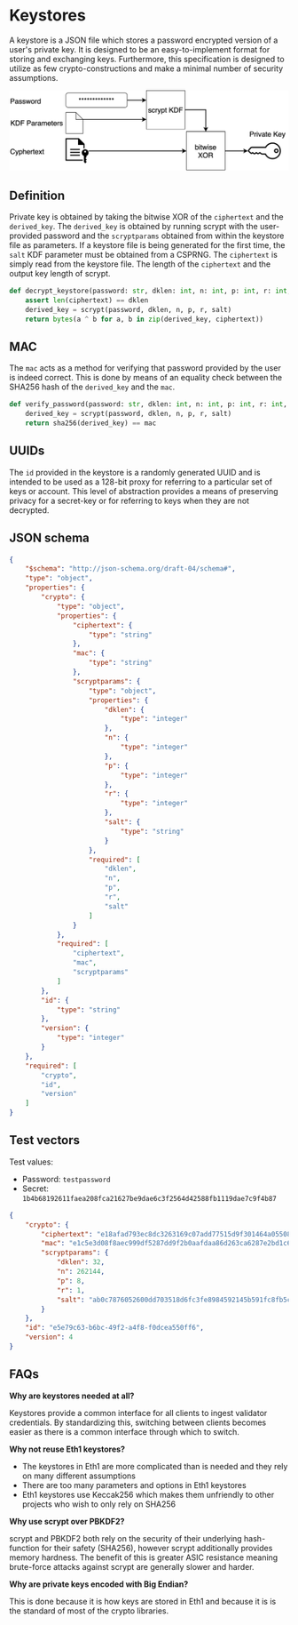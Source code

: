 # Keystores

A keystore is a JSON file which stores a password encrypted version of a user's private key. It is designed to be an easy-to-implement format for storing and exchanging keys. Furthermore, this specification is designed to utilize as few crypto-constructions and make a minimal number of security assumptions.

![Keystore Diagram](./keystore.png)

## Definition

Private key is obtained by taking the bitwise XOR of the `ciphertext` and the `derived_key`. The `derived_key` is obtained by running scrypt with the user-provided password and the `scryptparams` obtained from within the keystore file as parameters. If a keystore file is being generated for the first time, the `salt` KDF parameter must be obtained from a CSPRNG. The `ciphertext` is simply read from the keystore file. The length of the `ciphertext` and the output key length of scrypt.

```python
def decrypt_keystore(password: str, dklen: int, n: int, p: int, r: int, salt: bytes, ciphertext) -> bytes:
    assert len(ciphertext) == dklen
    derived_key = scrypt(password, dklen, n, p, r, salt)
    return bytes(a ^ b for a, b in zip(derived_key, ciphertext))
```

## MAC

The `mac` acts as a method for verifying that password provided by the user is indeed correct. This is done by means of an equality check between the SHA256 hash of the `derived_key` and the `mac`.

```python
def verify_password(password: str, dklen: int, n: int, p: int, r: int, salt: bytes, mac: bytes) -> bool:
    derived_key = scrypt(password, dklen, n, p, r, salt)
    return sha256(derived_key) == mac
```

## UUIDs

The `id` provided in the keystore is a randomly generated UUID and is intended to be used as a 128-bit proxy for referring to a particular set of keys or account. This level of abstraction provides a means of preserving privacy for a secret-key or for referring to keys when they are not decrypted.

## JSON schema

```json
{
    "$schema": "http://json-schema.org/draft-04/schema#",
    "type": "object",
    "properties": {
        "crypto": {
            "type": "object",
            "properties": {
                "ciphertext": {
                    "type": "string"
                },
                "mac": {
                    "type": "string"
                },
                "scryptparams": {
                    "type": "object",
                    "properties": {
                        "dklen": {
                            "type": "integer"
                        },
                        "n": {
                            "type": "integer"
                        },
                        "p": {
                            "type": "integer"
                        },
                        "r": {
                            "type": "integer"
                        },
                        "salt": {
                            "type": "string"
                        }
                    },
                    "required": [
                        "dklen",
                        "n",
                        "p",
                        "r",
                        "salt"
                    ]
                }
            },
            "required": [
                "ciphertext",
                "mac",
                "scryptparams"
            ]
        },
        "id": {
            "type": "string"
        },
        "version": {
            "type": "integer"
        }
    },
    "required": [
        "crypto",
        "id",
        "version"
    ]
}
```

## Test vectors

Test values:

* Password: `testpassword`
* Secret: `1b4b68192611faea208fca21627be9dae6c3f2564d42588fb1119dae7c9f4b87`

```json
{
    "crypto": {
        "ciphertext": "e18afad793ec8dc3263169c07add77515d9f301464a05508d7ecb42ced24ed3a",
        "mac": "e1c5e3d08f8aec999df5287dd9f2b0aafdaa86d263ca6287e2bd1c6b20c19c0f",
        "scryptparams": {
            "dklen": 32,
            "n": 262144,
            "p": 8,
            "r": 1,
            "salt": "ab0c7876052600dd703518d6fc3fe8984592145b591fc8fb5c6d43190334ba19"
        }
    },
    "id": "e5e79c63-b6bc-49f2-a4f8-f0dcea550ff6",
    "version": 4
}
```

## FAQs

**Why are keystores needed at all?**

Keystores provide a common interface for all clients to ingest validator credentials. By standardizing this, switching between clients becomes easier as there is a common interface through which to switch.

**Why not reuse Eth1 keystores?**

* The keystores in Eth1 are more complicated than is needed and they rely on many different assumptions
* There are too many parameters and options in Eth1 keystores
* Eth1 keystores use Keccak256 which makes them unfriendly to other projects who wish to only rely on SHA256

**Why use scrypt over PBKDF2?**

scrypt and PBKDF2 both rely on the security of their underlying hash-function for their safety (SHA256), however scrypt additionally provides memory hardness. The benefit of this is greater ASIC resistance meaning brute-force attacks against scrypt are generally slower and harder.

**Why are private keys encoded with Big Endian?**

This is done because it is how keys are stored in Eth1 and because it is is the standard of most of the crypto libraries.
